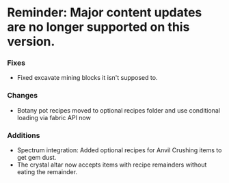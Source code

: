 # Reminder: Major content updates are no longer supported on this version.

### Fixes
* Fixed excavate mining blocks it isn't supposed to.

### Changes
* Botany pot recipes moved to optional recipes folder and use conditional loading via fabric API now

### Additions
* Spectrum integration: Added optional recipes for Anvil Crushing items to get gem dust.
* The crystal altar now accepts items with recipe remainders without eating the remainder.

